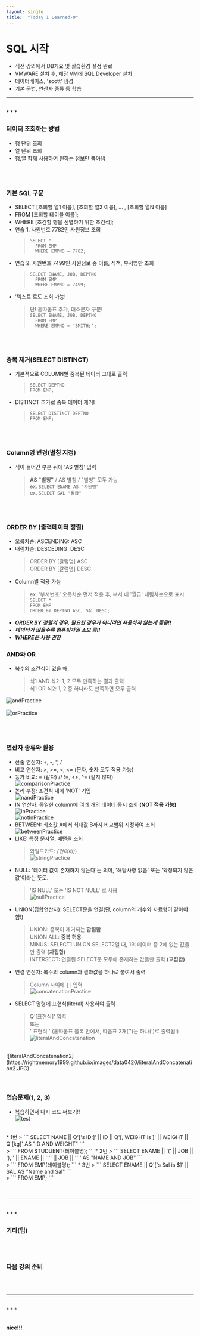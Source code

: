 ```yaml
---
layout: single
title:  "Today I Learned-9"
---
```


# SQL 시작
  * 직전 강의에서 DB개요 및 실습환경 설정 완료
  * VMWARE 설치 후, 해당 VM에 SQL Developer 설치
  * 데이터베이스, 'scott' 생성
  * 기본 문법, 연산자 종류 등 학습

* * *
<br>
* * *

### 데이터 조회하는 방법
  * 행 단위 조회
  * 열 단위 조회
  * 행,열 함께 사용하여 원하는 정보만 뽑아냄

<br>
<br>

### 기본 SQL 구문
  * SELECT [조회할 열1 이름], [조회할 열2 이름], ... , [조회할 열N 이름]
  * FROM [조회할 테이블 이름];
  * WHERE [조건할 행을 선별하기 위한 조건식];
  * 연습 1. 사원번호 7782인 사원정보 조회
    > ``` SELECT * ``` <br>
    > ```   FROM EMP ``` <br>
    > ```   WHERE EMPNO = 7782; ```
  * 연습 2. 사원번호 7499인 사원정보 중 이름, 직책, 부서명만 조회
    > ``` SELECT ENAME, JOB, DEPTNO ``` <br>
    > ```   FROM EMP ``` <br>
    > ```   WHERE EMPNO = 7499; ```
  * '텍스트'로도 조회 가능!
    > 단! 홑따옴표 추가, 대소문자 구분! <br>
    > ``` SELECT ENAME, JOB, DEPTNO ``` <br>
    > ```   FROM EMP ``` <br>
    > ```   WHERE EMPNO = 'SMITH;'; ```

<br>
<br>

### 중복 제거(SELECT DISTINCT)
  * 기본적으로 COLUMN별 중복된 데이터 그대로 출력
    > ``` SELECT DEPTNO ``` <br>
    > ``` FROM EMP; ```
  * DISTINCT 추가로 중복 데이터 제거!
    > ``` SELECT DISTINCT DEPTNO ``` <br>
    > ``` FROM EMP; ```

<br>
<br>

### Column명 변경(별칭 지정)
  * 식이 들어간 부분 뒤에 'AS 별칭' 입력
    > **AS "별칭"** / AS 별칭 / "별칭" 모두 가능 <br>
    > ex. ``` SELECT ENAME AS "사원명" ``` <br>
    > ex. ``` SELECT SAL "월급" ```

<br>
<br>

### ORDER BY (출력데이터 정렬)
  * 오름차순: ASCENDING: ASC
  * 내림차순: DESCEDING: DESC
    > ORDER BY [칼럼명] ASC <br>
    > ORDER BY [칼럼명] DESC
  * Column별 적용 가능
    > ex. '부서번호' 오름차순 먼저 적용 후, 부서 내 '월급' 내림차순으로 표시 <br>
    > ``` SELECT * ``` <br>
    > ``` FROM EMP ``` <br>
    > ``` ORDER BY DEPTNO ASC, SAL DESC; ```
  * **_ORDER BY 정렬의 경우, 필요한 경우가 아니라면 사용하지 않는게 좋음!!_**
  * **_데이터가 많을수록 컴퓨팅자원 소모 큼!!_**
  * **_WHERE문 사용 권장_**

### AND와 OR
  * 복수의 조건식이 있을 때,
    > 식1 AND 식2: 1, 2 모두 만족하는 결과 출력 <br>
    > 식1 OR 식2: 1, 2 중 하나라도 만족하면 모두 출력 <br>

![andPractice](https://rightmemory1999.github.io/images/data0420/andPractice.JPG)
<br>
<br>
![orPractice](https://rightmemory1999.github.io/images/data0420/orPractice.JPG)
<br>

<br>
<br>

### 연산자 종류와 활용

  * 산술 연산자: +, -, *, /
  * 비교 연산자: >, >=, <, <= (문자, 숫자 모두 적용 가능)
  * 등가 비교: = (같다)    //   !=, <>, ^= (같지 않다) <br>
![comparisonPractice](https://rightmemory1999.github.io/images/data0420/comparisonPractice.JPG) <br>
  * 논리 부정: 조건식 내에 'NOT' 기입 <br>
![nandPractice](https://rightmemory1999.github.io/images/data0420/nandPractice.JPG) <br>
  * IN 연산자: 동일한 column에 여러 개의 데이터 동시 조회 **(NOT 적용 가능)** <br>
![inPractice](https://rightmemory1999.github.io/images/data0420/inPractice.JPG) <br>
![notInPractice](https://rightmemory1999.github.io/images/data0420/notInPractice.JPG) <br>
  * BETWEEN: 최소값 A에서 최대값 B까지 비교범위 지정하여 조회 <br>
![betweenPractice](https://rightmemory1999.github.io/images/data0420/betweenPractice.JPG) <br>
  * LIKE: 특정 문자열, 패턴을 조회
    > 와일드카드: _(언더바)_) <br>
![stringPractice](https://rightmemory1999.github.io/images/data0420/stringPractice.JPG) <br>
  * NULL: '데이터 값이 존재하지 않는다'는 의미, '해당사항 없음' 또는 '확정되지 않은 값'이라는 뜻도.
    > 'IS NULL' 또는 'IS NOT NULL' 로 사용 <br>
![nullPractice](https://rightmemory1999.github.io/images/data0420/nullPractice.JPG) <br>
  * UNION(집합연산자): SELECT문을 연결(단, column의 개수와 자료형이 같아야 함!)
    > UNION: 중복이 제거되는 **합집합** <br>
    > UNION ALL: **중복 허용** <br>
    > MINUS: SELECT1 UNION SELECT2일 때, 1의 데이터 중 2에 없는 값들만 출력 **(차집합)** <br>
    > INTERSECT: 연결된 SELECT문 모두에 존재하는 값들만 출력 **(교집합)** <br>
  * 연결 연산자: 복수의 column과 결과값을 하나로 붙여서 출력 
    > Column 사이에 ``` || ``` 입력 <br>
![concatenationPractice](https://rightmemory1999.github.io/images/data0420/concatenationPractice.JPG) <br>
  * SELECT 명령에 표현식(literal) 사용하여 출력
    > Q'[표현식]' 입력 <br>
    > 또는 <br>
    > ' 표현식 ' (홑따옴표 블록 안에서, 따옴표 2개('')는 하나(')로 출력됨!) <br>
![literalAndConcatenation](https://rightmemory1999.github.io/images/data0420/literalAndConcatenation.JPG) <br>
<br>
![literalAndConcatenation2](https://rightmemory1999.github.io/images/data0420/literalAndConcatenation2.JPG) <br>

<br>
<br>

### 연습문제(1, 2, 3)
  * 복습하면서 다시 코드 써보기!! <br>
![test](https://rightmemory1999.github.io/images/data0420/test.JPG) <br>
<br>
  * 1번
    > ``` SELECT NAME || Q'['s ID:]' || ID || Q'[, WEIGHT is ]' || WEIGHT || Q'[kg]' AS "ID AND WEIGHT" ``` <br>
    > ```    FROM STUDUENT(테이블명); ```
  * 2번
    > ``` SELECT ENAME || '(' || JOB || '), ' || ENAME || '''' || JOB || '''' AS "NAME AND JOB" ``` <br>
    > ```    FROM EMP(테이블명); ```
  * 3번
    > ``` SELECT ENAME || Q'['s Sal is $]' || SAL AS "Name and Sal" ``` <br>
    > ```    FROM EMP; ``` <br>

<br>
<br>

* * *
<br>
* * *

### 기타(팁)

<br>
<br>

### 다음 강의 준비

<br>
<br>

* * *
<br>
* * *

<br>
<br>

**nice!!!**
